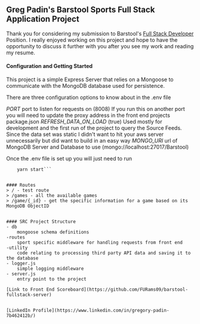 ## Greg Padin's Barstool Sports Full Stack Application Project

Thank you for considering my submission to Barstool's [Full Stack Developer](https://www.barstoolsports.com/jobs/P_AAAAAADAAAgGURjfvKuElq) Position. I really enjoyed working on
this project and hope to have the opportunity to discuss it further with you after you see my work and 
reading my resume.

#### Configuration and Getting Started
This project is a simple Express Server that relies on a Mongoose to communicate with the MongoDB database used for persistence. 

There are three configuration options to know about in the .env file

*PORT* port to listen for requests on (8008) If you run this on another port you will need to update the
proxy address in the front end projects package.json
*REFRESH_DATA_ON_LOAD* (true) Used mostly for development and the first run of the project to query the Source Feeds. Since the data set was static I didn't want to hit your aws server unnecessarily but did want to build in an
easy way 
*MONGO_URI* url of MongoDB Server and Database to use (mongo://localhost:27017/Barstool)

Once the .env file is set up you will just need to run 

```yarn install
    yarn start```


#### Routes
> / - test route 
> /games - all the available games
> /game/{_id} - get the specific information for a game based on its MongoDB ObjectID


#### SRC Project Structure
- db
    mongoose schema definitions
-routes
    sport specific middleware for handling requests from front end
-utility
    code relating to processing third party API data and saving it to the database
- logger.js
    simple logging middleware
- server.js
    entry point to the project

[Link to Front End Scoreboard](https://github.com/FURams09/barstool-fullstack-server)


[LinkedIn Profile](https://www.linkedin.com/in/gregory-padin-7b462412b/)
